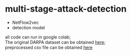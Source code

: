 # multi-stage-attack-detection
- NetFlow2vec
- detection model

all code can run in google colab;\
The original DARPA dataset can be obtained [here](https://archive.ll.mit.edu/ideval/data/2000data.htmldataset);\
preprocessed csv file can be obtained [here](https://drive.google.com/file/d/1uYQF-sNEuWcvzyCzrE1HBRJsXKknN432/view?usp=sharing)
